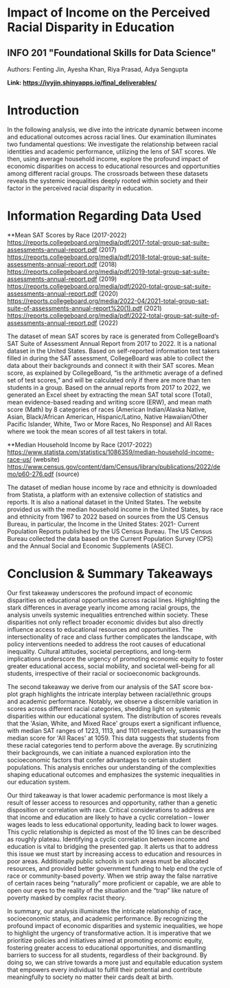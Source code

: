 # Impact of Income on the Perceived Racial Disparity in Education
## INFO 201 "Foundational Skills for Data Science"

Authors: Fenting Jin, Ayesha Khan, Riya Prasad, Adya Sengupta

**Link: https://ivyjin.shinyapps.io/final_deliverables/**

# Introduction
In the following analysis, we dive into the intricate dynamic between income and educational outcomes across racial lines. Our examination illuminates two fundamental questions: We investigate the relationship between racial identities and academic performance, utilizing the lens of SAT scores. We then, using average household income, explore the profound impact of economic disparities on access to educational resources and opportunities among different racial groups. The crossroads between these datasets reveals the systemic inequalities deeply rooted within society and their factor in the perceived racial disparity in education.

# Information Regarding Data Used

**Mean SAT Scores by Race (2017-2022)
https://reports.collegeboard.org/media/pdf/2017-total-group-sat-suite-assessments-annual-report.pdf (2017)
https://reports.collegeboard.org/media/pdf/2018-total-group-sat-suite-assessments-annual-report.pdf (2018)
https://reports.collegeboard.org/media/pdf/2019-total-group-sat-suite-assessments-annual-report.pdf (2019)
https://reports.collegeboard.org/media/pdf/2020-total-group-sat-suite-assessments-annual-report.pdf (2020)
https://reports.collegeboard.org/media/2022-04/2021-total-group-sat-suite-of-assessments-annual-report%20(1).pdf (2021)
https://reports.collegeboard.org/media/pdf/2022-total-group-sat-suite-of-assessments-annual-report.pdf (2022)

The dataset of mean SAT scores by race is generated from CollegeBoard’s SAT Suite of Assessment Annual Report from 2017 to 2022. It is a national dataset in the United States. Based on self-reported information test takers filled in during the SAT assessment, CollegeBoard was able to collect the data about their backgrounds and connect it with their SAT scores. Mean score, as explained by CollegeBoard, “is the arithmetic average of a defined set of test scores,” and will be calculated only if there are more than ten students in a group. Based on the annual reports from 2017 to 2022, we generated an Excel sheet by extracting the mean SAT total score (Total), mean evidence-based reading and writing score (ERW), and mean math score (Math) by 8 categories of races (American Indian/Alaska Native, Asian, Black/African American, Hispanic/Latino, Native Hawaiian/Other Pacific Islander, White, Two or More Races, No Response) and All Races where we took the mean scores of all test takers in total.

**Median Household Income by Race (2017-2022)
https://www.statista.com/statistics/1086359/median-household-income-race-us/ (website)
https://www.census.gov/content/dam/Census/library/publications/2022/demo/p60-276.pdf (source)

The dataset of median house income by race and ethnicity is downloaded from Statista, a platform with an extensive collection of statistics and reports. It is also a national dataset in the United States. The website provided us with the median household income in the United States, by race and ethnicity from 1967 to 2022 based on sources from the US Census Bureau, in particular, the Income in the United States: 2021- Current Population Reports published by the US Census Bureau. The US Census Bureau collected the data based on the Current Population Survey (CPS) and the Annual Social and Economic Supplements (ASEC).


# Conclusion & Summary Takeaways
Our first takeaway underscores the profound impact of economic disparities on educational opportunities across racial lines. Highlighting the stark differences in average yearly income among racial groups, the analysis unveils systemic inequalities entrenched within society. These disparities not only reflect broader economic divides but also directly influence access to educational resources and opportunities. The intersectionality of race and class further complicates the landscape, with policy interventions needed to address the root causes of educational inequality. Cultural attitudes, societal perceptions, and long-term implications underscore the urgency of promoting economic equity to foster greater educational access, social mobility, and societal well-being for all students, irrespective of their racial or socioeconomic backgrounds.

The second takeaway we derive from our analysis of the SAT score box-plot graph highlights the intricate interplay between racial/ethnic groups and academic performance. Notably, we observe a discernible variation in scores across different racial categories, shedding light on systemic disparities within our educational system. The distribution of scores reveals that the 'Asian, White, and Mixed Race' groups exert a significant influence, with median SAT ranges of 1223, 1113, and 1101 respectively, surpassing the median score for 'All Races' at 1059. This data suggests that students from these racial categories tend to perform above the average. By scrutinizing their backgrounds, we can initiate a nuanced exploration into the socioeconomic factors that confer advantages to certain student populations. This analysis enriches our understanding of the complexities shaping educational outcomes and emphasizes the systemic inequalities in our education system.

Our third takeaway is that lower academic performance is most likely a result of lesser access to resources and opportunity, rather than a genetic disposition or correlation with race. Critical considerations to address are that income and education are likely to have a cyclic correlation – lower wages leads to less educational opportunity, leading back to lower wages. This cyclic relationship is depicted as most of the 10 lines can be described as roughly plateau. Identifying a cyclic correlation between income and education is vital to bridging the presented gap. It alerts us that to address this issue we must start by increasing access to education and resources in poor areas. Additionally public schools in such areas must be allocated resources, and provided better government funding to help end the cycle of race or community-based poverty. When we strip away the false narrative of certain races being “naturally” more proficient or capable, we are able to open our eyes to the reality of the situation and the “trap” like nature of poverty masked by complex racist theory.

In summary, our analysis illuminates the intricate relationship of race, socioeconomic status, and academic performance. By recognizing the profound impact of economic disparities and systemic inequalities, we hope to highlight the urgency of transformative action. It is imperative that we prioritize policies and initiatives aimed at promoting economic equity, fostering greater access to educational opportunities, and dismantling barriers to success for all students, regardless of their background. By doing so, we can strive towards a more just and equitable education system that empowers every individual to fulfill their potential and contribute meaningfully to society no matter their cards dealt at birth.

